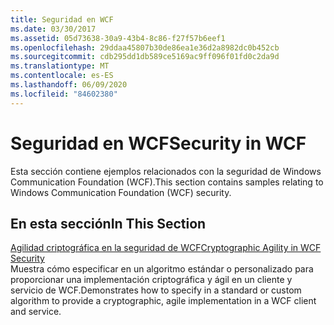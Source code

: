 ```yaml
---
title: Seguridad en WCF
ms.date: 03/30/2017
ms.assetid: 05d73638-30a9-43b4-8c86-f27f57b6eef1
ms.openlocfilehash: 29ddaa45807b30de86ea1e36d2a8982dc0b452cb
ms.sourcegitcommit: cdb295dd1db589ce5169ac9ff096f01fd0c2da9d
ms.translationtype: MT
ms.contentlocale: es-ES
ms.lasthandoff: 06/09/2020
ms.locfileid: "84602380"
---
```

# <a name="security-in-wcf"></a><span data-ttu-id="b183d-102">Seguridad en WCF</span><span class="sxs-lookup"><span data-stu-id="b183d-102">Security in WCF</span></span>
<span data-ttu-id="b183d-103">Esta sección contiene ejemplos relacionados con la seguridad de Windows Communication Foundation (WCF).</span><span class="sxs-lookup"><span data-stu-id="b183d-103">This section contains samples relating to Windows Communication Foundation (WCF) security.</span></span>  
  
## <a name="in-this-section"></a><span data-ttu-id="b183d-104">En esta sección</span><span class="sxs-lookup"><span data-stu-id="b183d-104">In This Section</span></span>  
 [<span data-ttu-id="b183d-105">Agilidad criptográfica en la seguridad de WCF</span><span class="sxs-lookup"><span data-stu-id="b183d-105">Cryptographic Agility in WCF Security</span></span>](cryptographic-agility-in-wcf-security.md)  
 <span data-ttu-id="b183d-106">Muestra cómo especificar en un algoritmo estándar o personalizado para proporcionar una implementación criptográfica y ágil en un cliente y servicio de WCF.</span><span class="sxs-lookup"><span data-stu-id="b183d-106">Demonstrates how to specify in a standard or custom algorithm to provide a cryptographic, agile implementation in a WCF client and service.</span></span>
